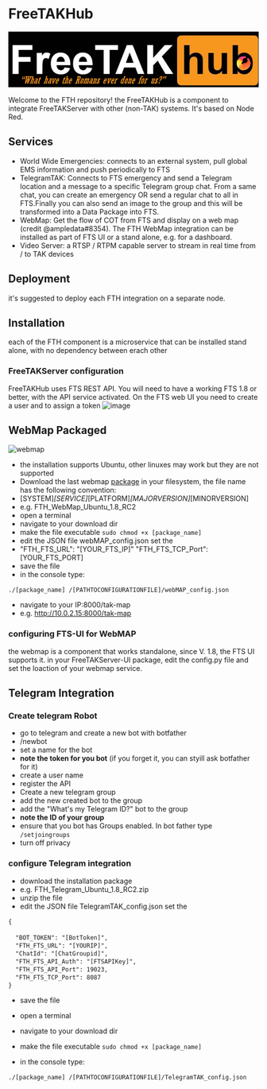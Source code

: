 # FreeTAKHub
![OFFICIAL logo of  FTH to annoy the censors and hopefully spark some sort of controversy ](FTHLOGO3.png)

Welcome to the FTH repository!
the FreeTAKHub is a component to integrate FreeTAKServer with other (non-TAK) systems. It's based on Node Red.

## Services
* World Wide Emergencies: connects to an external system, pull global EMS information and push periodically to FTS
*  TelegramTAK: Connects to FTS emergency and send a Telegram location and a message to a specific Telegram group chat. From a  same chat, you can create  an emergency OR send a regular chat to all in FTS.Finally you can also send an image to the group and this will be transformed into a Data Package into FTS.
*  WebMap: Get the flow of COT from FTS and display on a web map (credit @ampledata#8354). The FTH WebMap integration can be installed as part of FTS UI or a stand alone, e.g. for a dashboard. 
*  Video Server: a RTSP / RTPM capable server to stream in real time from / to TAK devices

## Deployment
it's suggested to deploy each FTH integration on a separate node.

## Installation
each of the FTH component is a microservice that can be installed stand alone, with no dependency between erach other

### FreeTAKServer configuration
FreeTAKHub uses FTS REST API. You will need to have a working FTS 1.8 or better, with the API service activated. On the FTS web UI you need to create a user and to assign a token
![image](https://user-images.githubusercontent.com/60719165/118305634-9f0ac080-b4be-11eb-8b0f-47344f7d2fc2.png)

## WebMap Packaged 
![webmap](https://user-images.githubusercontent.com/60719165/118400733-47449480-b639-11eb-8583-93e52cdcfb80.png)

* the installation supports Ubuntu, other linuxes may work but they are not supported
* Download the last webmap  [package](https://github.com/FreeTAKTeam/FreeTAKHub/releases/) in your filesystem, the file name has the following convention:
* [SYSTEM]_[SERVICE]_[PLATFORM]_[MAJORVERSION]_[MINORVERSION]
* e.g. FTH_WebMap_Ubuntu_1.8_RC2
* open a terminal
* navigate to your download dir
* make the file executable
```sudo chmod +x [package_name]```
* edit the JSON file webMAP_config.json set the 
*   "FTH_FTS_URL": "[YOUR_FTS_IP]" 
  "FTH_FTS_TCP_Port": [YOUR_FTS_PORT]
*  save the file
*  in the console type:
```
./[package_name] /[PATHTOCONFIGURATIONFILE]/webMAP_config.json
```
* navigate to your IP:8000/tak-map 
* e.g. http://10.0.2.15:8000/tak-map

### configuring FTS-UI for WebMAP
the webmap is a component that works standalone, since V. 1.8, the FTS UI supports it.
in your FreeTAKServer-UI package, edit the config.py file and set the loaction of your webmap service.

## Telegram Integration

### Create telegram Robot
* go to telegram and create a new bot with botfather
* /newbot
* set a name for the bot
* **note the token for you bot** (if you forget it, you can styill ask botfather for it)
* create a user name
* register the API
* Create a new telegram group
* add the new created bot to the group
* add the "What's my Telegram ID?" bot to the group
* **note the ID of your group**
* ensure that you bot has Groups enabled. In bot father type
``` /setjoingroups```
* turn off privacy
### configure Telegram integration
* download the installation package
*  e.g. FTH_Telegram_Ubuntu_1.8_RC2.zip
*  unzip the file
* edit the JSON file TelegramTAK_config.json set the 
```  
{

  "BOT_TOKEN": "[BotToken]",
  "FTH_FTS_URL": "[YOURIP]",
  "ChatId": "[ChatGroupid]",
  "FTH_FTS_API_Auth": "[FTSAPIKey]",
  "FTH_FTS_API_Port": 19023,
  "FTH_FTS_TCP_Port": 8087
}
 ```
*  save the file
* open a terminal
* navigate to your download dir
* make the file executable
```sudo chmod +x [package_name]```

*  in the console type:
```
./[package_name] /[PATHTOCONFIGURATIONFILE]/TelegramTAK_config.json
```
